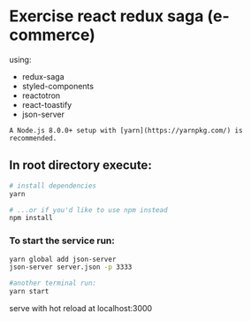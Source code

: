 # Exercise react redux saga (e-commerce)

using:

- redux-saga
- styled-components
- reactotron
- react-toastify
- json-server

```
A Node.js 8.0.0+ setup with [yarn](https://yarnpkg.com/) is recommended.
```

## In root directory execute:

```bash
# install dependencies
yarn

# ...or if you'd like to use npm instead
npm install

```

### To start the service run:

```bash
yarn global add json-server
json-server server.json -p 3333

#another terminal run:
yarn start
```

serve with hot reload at localhost:3000
